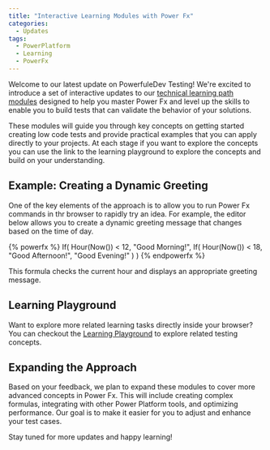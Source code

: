 ```yaml
---
title: "Interactive Learning Modules with Power Fx"
categories:
  - Updates
tags:
  - PowerPlatform
  - Learning
  - PowerFx
---
```


Welcome to our latest update on PowerfuleDev Testing! We're excited to introduce a set of interactive updates to our [technical learning path modules](/powerfuldev-testing/learning) designed to help you master Power Fx and level up the skills to enable you to build tests that can validate the behavior of your solutions.

These modules will guide you through key concepts on getting started creating low code tests and provide practical examples that you can apply directly to your projects. At each stage if you want to explore the concepts you can use the link to the learning playground to explore the concepts and build on your understanding.

## Example: Creating a Dynamic Greeting

One of the key elements of the approach is to allow you to run Power Fx commands in thr browser to rapidly try an idea. For example, the editor below allows you to create a dynamic greeting message that changes based on the time of day.

{% powerfx %}
If(
    Hour(Now()) < 12, 
    "Good Morning!", 
    If(
        Hour(Now()) < 18, 
        "Good Afternoon!", 
        "Good Evening!"
    )
)
{% endpowerfx %}

This formula checks the current hour and displays an appropriate greeting message.

## Learning Playground

Want to explore more related learning tasks directly inside your browser? You can checkout the <a href="/powerfuldev-testing/learning/playground?title=boolean-expressions" class="btn btn--primary">Learning Playground</a> to explore related testing concepts.

## Expanding the Approach

Based on your feedback, we plan to expand these modules to cover more advanced concepts in Power Fx. This will include creating complex formulas, integrating with other Power Platform tools, and optimizing performance. Our goal is to make it easier for you to adjust and enhance your test cases.

Stay tuned for more updates and happy learning!
